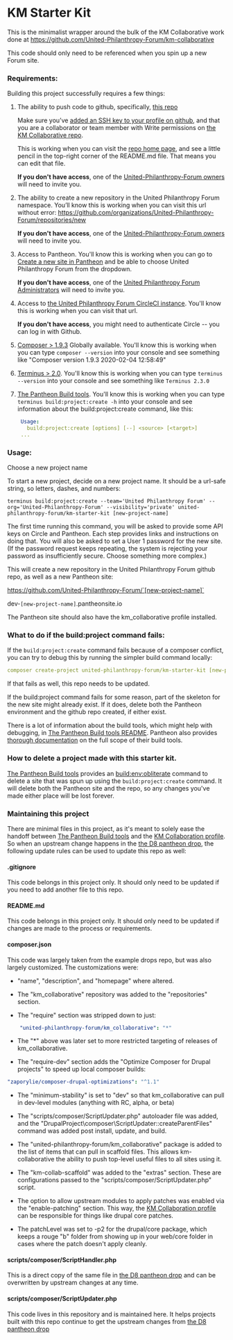 # KM Starter Kit

This is the minimalist wrapper around the bulk of the KM Collaborative work done at https://github.com/United-Philanthropy-Forum/km-collaborative

This code should only need to be referenced when you spin up a new Forum site.

### Requirements:

Building this project successfully requires a few things:

1. The ability to push code to github, specifically, [this repo](https://github.com/United-Philanthropy-Forum/km-collaborative)
   
   Make sure you’ve [added an SSH key to your profile on github](https://www.inmotionhosting.com/support/website/git/how-to-add-ssh-keys-to-your-github-account/), and that you are a collaborator or team member with Write permissions on [the KM Collaborative repo](https://github.com/United-Philanthropy-Forum/km-collaborative).

   This is working when you can visit the [repo home page](https://github.com/United-Philanthropy-Forum/km-collaborative), and see a little pencil in the top-right corner of the README.md file. That means you can edit that file.
    
   **If you don't have access**, one of the [United-Philanthropy-Forum owners](https://github.com/orgs/United-Philanthropy-Forum/people) will need to invite you.

2. The ability to create a new repository in the United Philanthropy Forum namespace.
   You’ll know this is working when you can visit this url without error: https://github.com/organizations/United-Philanthropy-Forum/repositories/new

   **If you don't have access**, one of the [United-Philanthropy-Forum owners](https://github.com/orgs/United-Philanthropy-Forum/people) will need to invite you.
   
3. Access to Pantheon. 
   You'll know this is working when you can go to [Create a new site in Pantheon](https://dashboard.pantheon.io/sites/create) and be able to choose United Philanthropy Forum from the dropdown.
   
   **If you don't have access**, one of the [United Philanthropy Forum Administrators](https://dashboard.pantheon.io/organizations/e8f1697b-fb5c-497c-88f1-5b8eaa98f48e#people) will need to invite you.

4. Access to [the United Philanthropy Forum CircleCI instance](https://circleci.com/gh/United-Philanthropy-Forum). You'll know this is working when you can visit that url. 

   **If you don't have access**, you might need to authenticate Circle -- you can log in with Github.

5. [Composer > 1.9.3](https://getcomposer.org/) Globally available. You'll know this is working when you can type `composer --version` into your console and see something like "Composer version 1.9.3 2020-02-04 12:58:49"

6. [Terminus > 2.0](https://pantheon.io/docs/terminus/install). You'll know this is working when you can type `terminus --version` into your console and see something like `Terminus 2.3.0`

7. [The Pantheon Build tools](https://github.com/pantheon-systems/terminus-build-tools-plugin/#installation). You'll know this is working when you can type `terminus build:project:create -h` into your console and see information about the build:project:create command, like this:

   ```yaml
    Usage:
      build:project:create [options] [--] <source> [<target>]
    ...
    ```


### Usage:

Choose a new project name

To start a new project, decide on a new project name. It should be a url-safe string, so letters, dashes, and numbers:

```
terminus build:project:create --team='United Philanthropy Forum' --org='United-Philanthropy-Forum' --visibility='private' united-philanthropy-forum/km-starter-kit [new-project-name]
```

The first time running this command, you will be asked to provide some API keys on Circle and Pantheon. Each step provides
links and instructions on doing that. You will also be asked to set a User 1 password for the new site. (If the password request keeps repeating, the system is rejecting your password as insufficiently secure. Choose something more complex.)

This will create a new repository in the United Philanthropy Forum github repo, as well as a new Pantheon site:

https://github.com/United-Philanthropy-Forum/`[new-project-name]`

dev-`[new-project-name]`.pantheonsite.io

The Pantheon site should also have the km_collaborative profile installed.

### What to do if the build:project command fails:

If the `build:project:create` command fails because of a composer conflict, you can try to debug this by running the simpler
build command locally:

```yaml
composer create-project united-philanthropy-forum/km-starter-kit [new-project-name]
```

If that fails as well, this repo needs to be updated.

If the build:project command fails for some reason, part of the skeleton for the new site might already exist. If it does, delete both the Pantheon environment and the github repo created, if either exist.

There is a lot of information about the build tools, which might help with debugging, in [The Pantheon Build tools README](https://github.com/pantheon-systems/terminus-build-tools-plugin). Pantheon also provides [thorough documentation](https://pantheon.io/docs/guides/build-tools) on the full scope of their build tools.

### How to delete a project made with this starter kit.

[The Pantheon Build tools](https://github.com/pantheon-systems/terminus-build-tools-plugin) provides an [build:env:obliterate](https://github.com/pantheon-systems/terminus-build-tools-plugin#buildenvobliterate) command to delete a site that was spun up using the `build:project:create` command. It will delete both the Pantheon site and the repo, so any changes you've made either place will be lost forever.
 
### Maintaining this project

There are minimal files in this project, as it's meant to solely ease the handoff between [The Pantheon Build tools](https://github.com/pantheon-systems/terminus-build-tools-plugin) and the
[KM Collaboration profile](https://github.com/United-Philanthropy-Forum/km-collaborative). So when an upstream change happens in the [the D8 pantheon drop](https://github.com/pantheon-systems/example-drops-8-composer), the following update rules can be used to update this repo as well:

#### .gitignore

This code belongs in this project only. It should only need to be updated if you need to add another file to this repo.

#### README.md

This code belongs in this project only. It should only need to be updated if changes are made to the process or requirements.

#### composer.json

This code was largely taken from the example drops repo, but was also largely customized. The customizations were:

* "name", "description", and "homepage" where altered.

* The "km_collaborative" repository was added to the "repositories" section.

* The "require" section was stripped down to just:

```yaml
    "united-philanthropy-forum/km_collaborative": "*"
```

* The "*" above was later set to more restricted targeting of releases of km_collaborative.

* The "require-dev" section adds the "Optimize Composer for Drupal projects" to speed up local composer builds:

```yaml
"zaporylie/composer-drupal-optimizations": "^1.1"
```

* The "minimum-stability" is set to "dev" so that km_collaborative can pull in dev-level modules (anything with RC, alpha, or beta)

* The "scripts/composer/ScriptUpdater.php" autoloader file was added, and the "DrupalProject\\composer\\ScriptUpdater::createParentFiles"
command was added post install, update, and build.

* The "united-philanthropy-forum/km_collaborative" package is added to the list of items that can pull in scaffold files. This allows km-collaborative the ability to push top-level useful files to all sites using it.

* The "km-collab-scaffold" was added to the "extras" section. These are configurations passed to the "scripts/composer/ScriptUpdater.php" script.

* The option to allow upstream modules to apply patches was enabled via the "enable-patching" section. This way, the [KM Collaboration profile](https://github.com/United-Philanthropy-Forum/km-collaborative) can be responsible for things like drupal core patches.

* The patchLevel was set to -p2 for the drupal/core package, which keeps a rouge "b" folder from showing up in your web/core folder in cases
where the patch doesn't apply cleanly.

#### scripts/composer/ScriptHandler.php

This is a direct copy of the same file in [the D8 pantheon drop](https://github.com/pantheon-systems/example-drops-8-composer) and can be overwritten by upstream
changes at any time.

#### scripts/composer/ScriptUpdater.php

This code lives in this repository and is maintained here. It helps projects built with this repo continue to get the upstream changes from
[the D8 pantheon drop](https://github.com/pantheon-systems/example-drops-8-composer)
